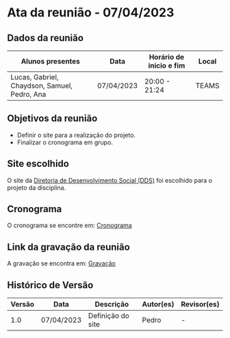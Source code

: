 # Ata da reunião - 07/04/2023

## Dados da reunião

| Alunos presentes                 | Data       | Horário de inicio e fim | Local |
| -------------------------------- | ---------- | ----------------------- | ----- |
| Lucas, Gabriel, Chaydson, Samuel, Pedro, Ana | 07/04/2023 | 20:00 - 21:24           | TEAMS |

## Objetivos da reunião

- Definir o site para a realização do projeto.
- Finalizar o cronograma em grupo.

## Site escolhido

O site da [Diretoria de Desenvolvimento Social (DDS)](https://dds.dac.unb.br/) foi escolhido para o projeto da disciplina.

## Cronograma

O cronograma se encontre em: [Cronograma](../planejamento/cronogramaPlanejado.md)

## Link da gravação da reunião

A gravação se encontra em: [Gravação](https://unbbr.sharepoint.com/sites/Grupo02IHCRS/_layouts/15/stream.aspx?id=%2Fsites%2FGrupo02IHCRS%2FDocumentos%20Compartilhados%2FIHC%2FRecordings%2FReuni%C3%A3o%20em%20%5FIHC%5F%2D20230407%5F200453%2DGrava%C3%A7%C3%A3o%20de%20Reuni%C3%A3o%2Emp4&referrer=Teams%2ETEAMS%2DWEB&referrerScenario=teamsSdk%2DopenFilePreview)

## Histórico de Versão
| Versão | Data       | Descrição            | Autor(es) | Revisor(es) |
|--------|------------|----------------------|-----------|-------------|
| 1.0    | 07/04/2023 | Definição do site | Pedro     | -           |